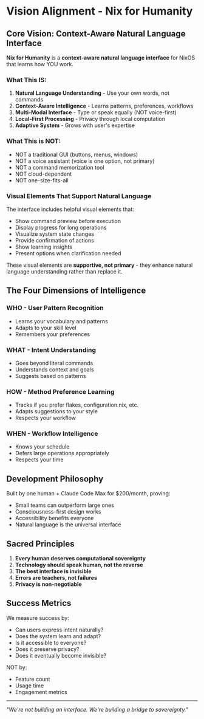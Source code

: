 # Vision Alignment - Nix for Humanity

## Core Vision: Context-Aware Natural Language Interface

**Nix for Humanity** is a **context-aware natural language interface** for NixOS that learns how YOU work.

### What This IS:
1. **Natural Language Understanding** - Use your own words, not commands
2. **Context-Aware Intelligence** - Learns patterns, preferences, workflows
3. **Multi-Modal Interface** - Type or speak equally (NOT voice-first)
4. **Local-First Processing** - Privacy through local computation
5. **Adaptive System** - Grows with user's expertise

### What This is NOT:
- NOT a traditional GUI (buttons, menus, windows)
- NOT a voice assistant (voice is one option, not primary)
- NOT a command memorization tool
- NOT cloud-dependent
- NOT one-size-fits-all

### Visual Elements That Support Natural Language
The interface includes helpful visual elements that:
- Show command preview before execution
- Display progress for long operations
- Visualize system state changes
- Provide confirmation of actions
- Show learning insights
- Present options when clarification needed

These visual elements are **supportive, not primary** - they enhance natural language understanding rather than replace it.

## The Four Dimensions of Intelligence

### WHO - User Pattern Recognition
- Learns your vocabulary and patterns
- Adapts to your skill level
- Remembers your preferences

### WHAT - Intent Understanding
- Goes beyond literal commands
- Understands context and goals
- Suggests based on patterns

### HOW - Method Preference Learning
- Tracks if you prefer flakes, configuration.nix, etc.
- Adapts suggestions to your style
- Respects your workflow

### WHEN - Workflow Intelligence
- Knows your schedule
- Defers large operations appropriately
- Respects your time

## Development Philosophy

Built by one human + Claude Code Max for $200/month, proving:
- Small teams can outperform large ones
- Consciousness-first design works
- Accessibility benefits everyone
- Natural language is the universal interface

## Sacred Principles

1. **Every human deserves computational sovereignty**
2. **Technology should speak human, not the reverse**
3. **The best interface is invisible**
4. **Errors are teachers, not failures**
5. **Privacy is non-negotiable**

## Success Metrics

We measure success by:
- Can users express intent naturally?
- Does the system learn and adapt?
- Is it accessible to everyone?
- Does it preserve privacy?
- Does it eventually become invisible?

NOT by:
- Feature count
- Usage time
- Engagement metrics

---

*"We're not building an interface. We're building a bridge to sovereignty."*
